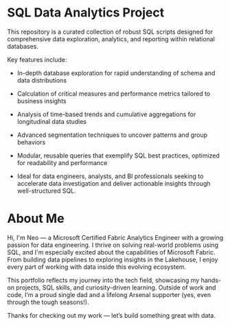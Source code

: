 # SQL Data Analytics Project

This repository is a curated collection of robust SQL scripts designed for comprehensive data exploration, analytics, and reporting within relational databases.

Key features include:

- In-depth database exploration for rapid understanding of schema and data distributions

- Calculation of critical measures and performance metrics tailored to business insights

- Analysis of time-based trends and cumulative aggregations for longitudinal data studies

- Advanced segmentation techniques to uncover patterns and group behaviors

- Modular, reusable queries that exemplify SQL best practices, optimized for readability and performance

- Ideal for data engineers, analysts, and BI professionals seeking to accelerate data investigation and deliver actionable insights through well-structured SQL.

# About Me
Hi, I'm Neo — a Microsoft Certified Fabric Analytics Engineer with a growing passion for data engineering. I thrive on solving real-world problems using SQL, and I'm especially excited about the capabilities of Microsoft Fabric. From building data pipelines to exploring insights in the Lakehouse, I enjoy every part of working with data inside this evolving ecosystem.

This portfolio reflects my journey into the tech field, showcasing my hands-on projects, SQL skills, and curiosity-driven learning. Outside of work and code, I’m a proud single dad and a lifelong Arsenal supporter (yes, even through the tough seasons!).

Thanks for checking out my work — let’s build something great with data.
